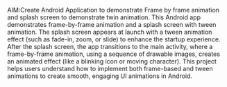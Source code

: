 AIM:Create Android Application to demonstrate Frame by frame animation and splash screen to demonstrate twin animation.
This Android app demonstrates frame-by-frame animation and a splash screen with tween animation. The splash screen appears at launch with a tween animation effect (such as fade-in, zoom, or slide) to 
enhance the startup experience. After the splash screen, the app transitions to the main activity, where a frame-by-frame animation, using a sequence of drawable images, creates an animated effect (like a blinking 
icon or moving character). 
This project helps users understand how to implement both frame-based and tween animations to create smooth, engaging UI animations in Android.
